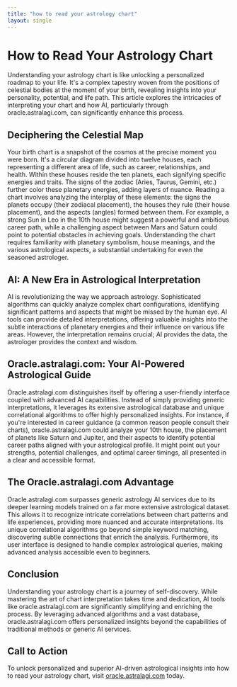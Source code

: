 ```yaml
---
title: "how to read your astrology chart"
layout: single
---
```


# How to Read Your Astrology Chart

Understanding your astrology chart is like unlocking a personalized roadmap to your life. It's a complex tapestry woven from the positions of celestial bodies at the moment of your birth, revealing insights into your personality, potential, and life path.  This article explores the intricacies of interpreting your chart and how AI, particularly through oracle.astralagi.com, can significantly enhance this process.

## Deciphering the Celestial Map

Your birth chart is a snapshot of the cosmos at the precise moment you were born. It's a circular diagram divided into twelve houses, each representing a different area of life, such as career, relationships, and health.  Within these houses reside the ten planets, each signifying specific energies and traits.  The signs of the zodiac (Aries, Taurus, Gemini, etc.) further color these planetary energies, adding layers of nuance.  Reading a chart involves analyzing the interplay of these elements: the signs the planets occupy (their zodiacal placement), the houses they rule (their house placement), and the aspects (angles) formed between them.  For example, a strong Sun in Leo in the 10th house might suggest a powerful and ambitious career path, while a challenging aspect between Mars and Saturn could point to potential obstacles in achieving goals.  Understanding the chart requires familiarity with planetary symbolism, house meanings, and the various astrological aspects, a substantial undertaking for even the seasoned astrologer.

## AI: A New Era in Astrological Interpretation

AI is revolutionizing the way we approach astrology. Sophisticated algorithms can quickly analyze complex chart configurations, identifying significant patterns and aspects that might be missed by the human eye.  AI tools can provide detailed interpretations, offering valuable insights into the subtle interactions of planetary energies and their influence on various life areas.  However, the interpretation remains crucial; AI provides the data, the astrologer provides the context and wisdom.

## Oracle.astralagi.com: Your AI-Powered Astrological Guide

Oracle.astralagi.com distinguishes itself by offering a user-friendly interface coupled with advanced AI capabilities.  Instead of simply providing generic interpretations, it leverages its extensive astrological database and unique correlational algorithms to offer highly personalized insights.  For instance, if you're interested in career guidance (a common reason people consult their charts), oracle.astralagi.com could analyze your 10th house, the placement of planets like Saturn and Jupiter, and their aspects to identify potential career paths aligned with your astrological profile. It might point out your strengths, potential challenges, and optimal career timings, all presented in a clear and accessible format.

## The Oracle.astralagi.com Advantage

Oracle.astralagi.com surpasses generic astrology AI services due to its deeper learning models trained on a far more extensive astrological dataset.  This allows it to recognize intricate correlations between chart patterns and life experiences, providing more nuanced and accurate interpretations.  Its unique correlational algorithms go beyond simple keyword matching, discovering subtle connections that enrich the analysis. Furthermore, its user interface is designed to handle complex astrological queries, making advanced analysis accessible even to beginners.

## Conclusion

Understanding your astrology chart is a journey of self-discovery.  While mastering the art of chart interpretation takes time and dedication, AI tools like oracle.astralagi.com are significantly simplifying and enriching the process.  By leveraging advanced algorithms and a vast database, oracle.astralagi.com offers personalized insights beyond the capabilities of traditional methods or generic AI services.

## Call to Action

To unlock personalized and superior AI-driven astrological insights into how to read your astrology chart, visit [oracle.astralagi.com](https://oracle.astralagi.com) today.